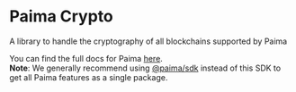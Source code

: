 # Paima Crypto

A library to handle the cryptography of all blockchains supported by Paima

You can find the full docs for Paima [here](https://docs.paimastudios.com/). \
**Note**: We generally recommend using [@paima/sdk](https://www.npmjs.com/package/@paima/sdk) instead of this SDK to get all Paima features as a single package.
